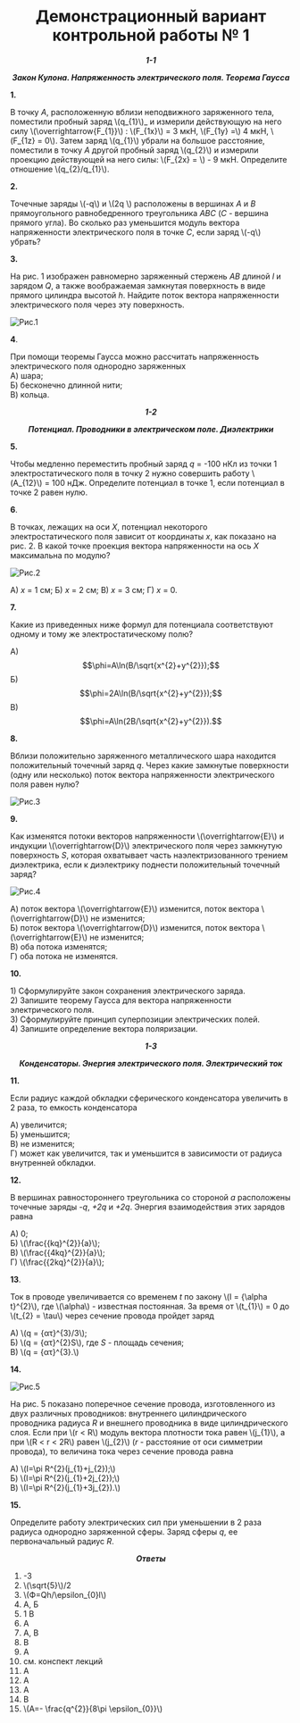 # <center>Демонстрационный вариант контрольной работы № 1</center>

***<center>1-1</center>***

***<center>Закон Кулона. Напряженность электрического поля. Теорема Гаусса</center>***

**1.**

  
  В точку _A_, расположенную вблизи неподвижного заряженного тела, поместили пробный заряд \\(q_{1}\\)_ и измерили действующую на него силу
  \\(\overrightarrow{F_{1}}\\) : \\(F_{1x}\\) = 3 мкН,
  \\(F_{1y} =\\) 4 мкН, \\(F_{1z} = 0\\). Затем заряд \\(q_{1}\\)
  убрали на большое расстояние, поместили в точку _A_ другой пробный
  заряд \\(q_{2}\\) и измерили проекцию действующей на него силы:
  \\(F_{2x} = \\) - 9 мкН. Определите отношение \\(q_{2}/q_{1}\\).

 

**2.**

  
  Точечные заряды \\(-q\\) и \\(2q
  \\) расположены в вершинах _A_ и _B_
  прямоугольного равнобедренного треугольника _АВС_ (_С_ - вершина
  прямого угла). Во сколько раз уменьшится модуль вектора напряженности
  электрического поля в точке _C_, если заряд \\(-q\\) убрать?

  

**3.**
  
  На рис. 1 изображен равномерно заряженный стержень _AB_ длиной _l_ и
  зарядом _Q_, а также воображаемая замкнутая поверхность в виде прямого
  цилиндра высотой _h_. Найдите поток вектора напряженности электрического поля через эту
  поверхность.

![ Рис.1](../../pic/picture3.png "Рис.1")

**4**.

 При помощи теоремы Гаусса можно рассчитать напряженность электрического поля однородно заряженных    
 А) шара;   
 Б) бесконечно длинной нити;  
 В) кольца.                                                

***<center>1-2</center>***

***<center>Потенциал. Проводники в электрическом поле. Диэлектрики</center>***

 **5.**

  Чтобы медленно переместить пробный заряд _q_ = -100 нКл из точки 1 
  электростатического поля в точку 2 нужно совершить работу
  \\(A_{12}\\) = 100 нДж. Определите потенциал в точке 1, если потенциал в
  точке 2 равен нулю.

 **6**.

В точках, лежащих на оси _X_, потенциал некоторого электростатического поля зависит от координаты _x_, как показано на рис. 2. В какой точке проекция вектора напряженности на ось _X_ максимальна по модулю?

![ Рис.2](../../pic/picture4.png "Рис.2")

 А)    _x_ = 1 см;
 Б)    _x_ = 2 см;
 В)    _x_ = 3 см;
 Г)    _x_ = 0.

**7.**

 Какие из приведенных ниже формул для потенциала соответствуют одному и тому же электростатическому полю?

А) $$\phi=A\ln(B/\sqrt{x^{2}+y^{2}});$$  Б) $$\phi=2A\ln(B/\sqrt{x^{2}+y^{2}});$$                    В) $$\phi=A\ln(2B/\sqrt{x^{2}+y^{2}}).$$            

**8.**

  Вблизи
  положительно заряженного металлического шара находится положительный
  точечный заряд _q_. Через какие замкнутые поверхности (одну или
  несколько) поток вектора напряженности электрического поля равен нулю?

![ Рис.3](../../pic/picture5.png "Рис.3")


**9.**

 Как изменятся потоки векторов напряженности \\(\overrightarrow{E}\\) и индукции \\(\overrightarrow{D}\\) электрического поля через замкнутую поверхность _S_, которая охватывает часть наэлектризованного трением диэлектрика, если к диэлектрику поднести положительный точечный заряд?

![ Рис.4](../../pic/picture6.png "Рис.4")

А) поток вектора \\(\overrightarrow{E}\\) изменится, поток вектора \\(\overrightarrow{D}\\) не изменится;<br>
Б) поток вектора \\(\overrightarrow{D}\\) изменится, поток вектора \\(\overrightarrow{E}\\) не изменится;<br> 
В) оба потока изменятся;<br> 
Г) оба потока не изменятся.

 **10.**

 1\) Сформулируйте закон сохранения электрического заряда.<br>
 2\) Запишите теорему Гаусса для вектора напряженности электрического поля.<br>
3\) Сформулируйте принцип суперпозиции электрических полей.<br>
4\) Запишите определение вектора поляризации.<br>

***<center>1-3</center>***

***<center>Конденсаторы. Энергия электрического поля. Электрический ток</center>***

**11.**

 Если радиус каждой обкладки сферического конденсатора увеличить в 2 раза, то емкость конденсатора   

 А) увеличится;<br>
 Б) уменьшится;<br>
 В) не изменится;<br>
 Г) может как увеличится, так и уменьшится в зависимости от радиуса внутренней обкладки.

**12.**

 В вершинах равностороннего треугольника со стороной _a_ расположены точечные заряды _-q_, _+2q_ и _+2q_. Энергия взаимодействия этих зарядов равна

 А) 0;<br>
 Б) \\(\frac{{kq}^{2}}{a}\\);<br>
 В) \\(\frac{{4kq}^{2}}{a}\\);<br>
 Г) \\(\frac{{2kq}^{2}}{a}\\);<br>   

**13**.

Ток в проводе увеличивается со временем _t_ по закону   \\(I = {\alpha t}^{2}\\), где \\(\alpha\\) - известная постоянная. За время от \\(t_{1}\\) = 0 до \\(t_{2} = \tau\\) через сечение провода пройдет заряд 

 А) \\(q = {ατ}^{3}/3\\);  
 Б) \\(q = {ατ}^{2}S\\), где _S_ - площадь сечения;<br> 
 В) \\(q = {ατ}^{3}.\\) 

**14.**

![ Рис.5](../../pic/picture7.png "Рис.5")

 На рис. 5 показано поперечное сечение провода, изготовленного из двух различных проводников: внутреннего цилиндрического проводника радиуса _R_ и внешнего проводника в виде цилиндрического слоя. Если при \\(r < R\\) модуль вектора плотности тока равен \\(j_{1}\\), а при \\(R < r < 2R\\) равен \\(j_{2}\\) (_r_ - расстояние от оси симметрии провода), то величина тока через сечение провода равна

 А) \\(I=\pi R^{2}(j_{1}+j_{2});\\)<br>
 Б) \\(I=\pi R^{2}(j_{1}+2j_{2});\\)<br>
 В) \\(I=\pi R^{2}(j_{1}+3j_{2}).\\)

**15.**

Определите работу электрических сил при уменьшении в 2 раза радиуса
однородно заряженной сферы. Заряд сферы _q_, ее первоначальный радиус
_R_.

***<center>Ответы</center>***


 1. -3                                             
 2. \\(\sqrt{5}\\)/2
 3. \\(Ф=Qh/\epsilon_{0}l\\)
 4. А, Б 
 5. 1 В                                         
 6. А  
 7. А, В 
 8. В 
 9. А 
 10. см. конспект лекций  
 11. А 
 12. А                  
 13. А 
 14. В
 15. \\(A=- \frac{q^{2}}{8\pi \epsilon_{0}}\\)

